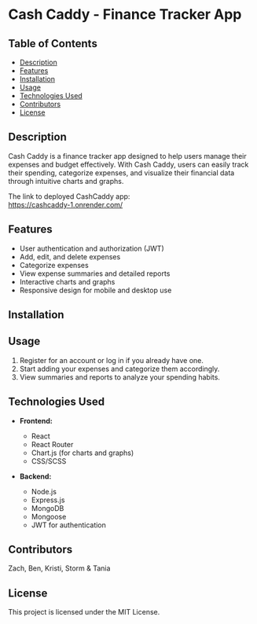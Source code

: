 # Cash Caddy - Finance Tracker App

## Table of Contents
- [Description](#description)
- [Features](#features)
- [Installation](#installation)
- [Usage](#usage)
- [Technologies Used](#technologies-used)
- [Contributors](#contributors)
- [License](#license)

## Description
Cash Caddy is a finance tracker app designed to help users manage their expenses and budget effectively. With Cash Caddy, users can easily track their spending, categorize expenses, and visualize their financial data through intuitive charts and graphs.

The link to deployed CashCaddy app:<br>
https://cashcaddy-1.onrender.com/

## Features
- User authentication and authorization (JWT)
- Add, edit, and delete expenses
- Categorize expenses
- View expense summaries and detailed reports
- Interactive charts and graphs
- Responsive design for mobile and desktop use

## Installation



## Usage
1. Register for an account or log in if you already have one.
2. Start adding your expenses and categorize them accordingly.
3. View summaries and reports to analyze your spending habits.

## Technologies Used
- **Frontend:**
  - React
  - React Router
  - Chart.js (for charts and graphs)
  - CSS/SCSS

- **Backend:**
  - Node.js
  - Express.js
  - MongoDB
  - Mongoose
  - JWT for authentication

## Contributors
Zach, Ben, Kristi, Storm & Tania

## License
This project is licensed under the MIT License. 
